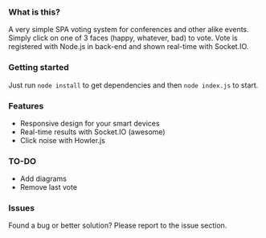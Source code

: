 ### What is this?
A very simple SPA voting system for conferences and other alike events. Simply click on one of 3 faces (happy, whatever, bad) to vote. Vote is registered with Node.js in back-end and shown real-time with Socket.IO. 

### Getting started
Just run `node install` to get dependencies and then `node index.js` to start.

### Features
 * Responsive design for your smart devices
 * Real-time results with Socket.IO (awesome)
 * Click noise with Howler.js

### TO-DO
 * Add diagrams
 * Remove last vote

### Issues
Found a bug or better solution? Please report to the issue section.
